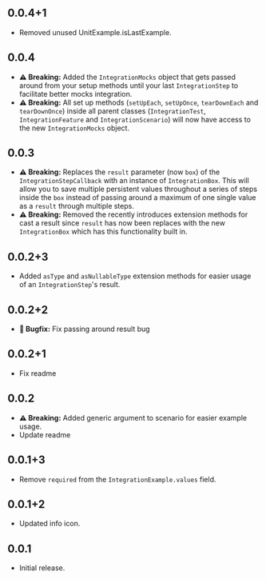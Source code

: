 ## 0.0.4+1

* Removed unused UnitExample.isLastExample.

## 0.0.4

* **⚠️ Breaking:** Added the `IntegrationMocks` object that gets passed around from your setup methods until your last `IntegrationStep` to facilitate better mocks integration.
* **⚠️ Breaking:** All set up methods (`setUpEach`, `setUpOnce`, `tearDownEach` and `tearDownOnce`) inside all parent classes (`IntegrationTest`, `IntegrationFeature` and `IntegrationScenario`) will now have access to the new `IntegrationMocks` object.

## 0.0.3

* **⚠️ Breaking:** Replaces the `result` parameter (now `box`) of the `IntegrationStepCallback` with an instance of `IntegrationBox`. This will allow you to save multiple persistent values throughout a series of steps inside the `box` instead of passing around a maximum of one single value as a `result` through multiple steps.
* **⚠️ Breaking:** Removed the recently introduces extension methods for cast a result since `result` has now been replaces with the new `IntegrationBox` which has this functionality built in.

## 0.0.2+3

* Added `asType` and `asNullableType` extension methods for easier usage of an `IntegrationStep`'s result.

## 0.0.2+2

* **🐛️ Bugfix:** Fix passing around result bug

## 0.0.2+1

* Fix readme

## 0.0.2

* **⚠️ Breaking:** Added generic argument to scenario for easier example usage.
* Update readme

## 0.0.1+3

* Remove `required` from the `IntegrationExample.values` field.

## 0.0.1+2

* Updated info icon.

## 0.0.1

* Initial release.
